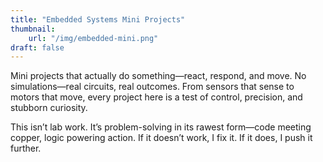 ```yaml
---
title: "Embedded Systems Mini Projects"
thumbnail:
    url: "/img/embedded-mini.png"
draft: false
---
```


Mini projects that actually do something—react, respond, and move. No simulations—real circuits, real outcomes. From sensors that sense to motors that move, every project here is a test of control, precision, and stubborn curiosity.

This isn’t lab work. It’s problem-solving in its rawest form—code meeting copper, logic powering action. If it doesn’t work, I fix it. If it does, I push it further.
